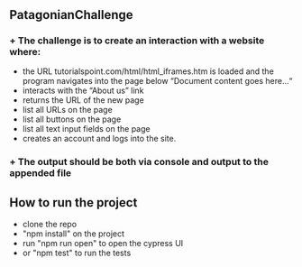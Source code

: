 # <h2>PatagonianChallenge</h2>
  <h3>+ The challenge is to create an interaction with a website where:</h3>
<ul>
  <li>the URL tutorialspoint.com/html/html_iframes.htm is loaded and the program navigates into the page below “Document content goes here…“</li>
  <li>interacts with the “About us” link</li>
  <li>returns the URL of the new page</li>
  <li>list all URLs on the page</li>
  <li>list all buttons on the page</li>
  <li>list all text input fields on the page</li>
  <li>creates an account and logs into the site.</li>
</ul>
  <h3>+ The output should be both via console and output to the appended file</h3>
<h2>How to run the project</h2>
<ul>
  <li>clone the repo</li>
  <li>"npm install" on the project</li>
  <li>run "npm run open" to open the cypress UI</li>
  <li>or "npm test" to run the tests</li>
</ul>
